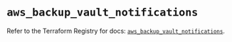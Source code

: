 # `aws_backup_vault_notifications`

Refer to the Terraform Registry for docs: [`aws_backup_vault_notifications`](https://registry.terraform.io/providers/hashicorp/aws/5.37.0/docs/resources/backup_vault_notifications).

